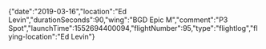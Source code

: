 {"date":"2019-03-16","location":"Ed Levin","durationSeconds":90,"wing":"BGD Epic M","comment":"P3 Spot","launchTime":1552694400094,"flightNumber":95,"type":"flightlog","flying-location":"Ed Levin"}
